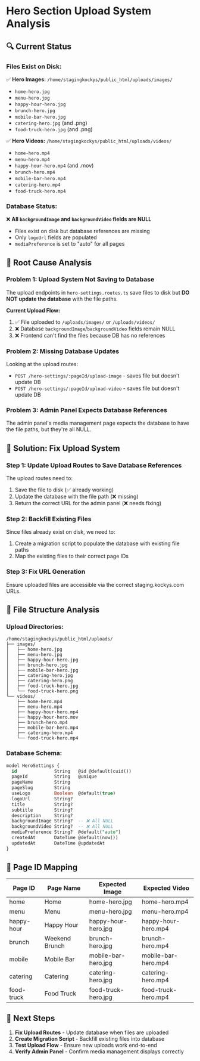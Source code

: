 # Hero Section Upload System Analysis

## 🔍 **Current Status**

### **Files Exist on Disk:**
✅ **Hero Images:** `/home/stagingkockys/public_html/uploads/images/`
- `home-hero.jpg`
- `menu-hero.jpg` 
- `happy-hour-hero.jpg`
- `brunch-hero.jpg`
- `mobile-bar-hero.jpg`
- `catering-hero.jpg` (and .png)
- `food-truck-hero.jpg` (and .png)

✅ **Hero Videos:** `/home/stagingkockys/public_html/uploads/videos/`
- `home-hero.mp4`
- `menu-hero.mp4`
- `happy-hour-hero.mp4` (and .mov)
- `brunch-hero.mp4`
- `mobile-bar-hero.mp4`
- `catering-hero.mp4`
- `food-truck-hero.mp4`

### **Database Status:**
❌ **All `backgroundImage` and `backgroundVideo` fields are NULL**
- Files exist on disk but database references are missing
- Only `logoUrl` fields are populated
- `mediaPreference` is set to "auto" for all pages

## 🚨 **Root Cause Analysis**

### **Problem 1: Upload System Not Saving to Database**
The upload endpoints in `hero-settings.routes.ts` save files to disk but **DO NOT update the database** with the file paths.

**Current Upload Flow:**
1. ✅ File uploaded to `/uploads/images/` or `/uploads/videos/`
2. ❌ Database `backgroundImage`/`backgroundVideo` fields remain NULL
3. ❌ Frontend can't find the files because DB has no references

### **Problem 2: Missing Database Updates**
Looking at the upload routes:
- `POST /hero-settings/:pageId/upload-image` - saves file but doesn't update DB
- `POST /hero-settings/:pageId/upload-video` - saves file but doesn't update DB

### **Problem 3: Admin Panel Expects Database References**
The admin panel's media management page expects the database to have the file paths, but they're all NULL.

## 🔧 **Solution: Fix Upload System**

### **Step 1: Update Upload Routes to Save Database References**

The upload routes need to:
1. Save the file to disk (✅ already working)
2. Update the database with the file path (❌ missing)
3. Return the correct URL for the admin panel (❌ needs fixing)

### **Step 2: Backfill Existing Files**

Since files already exist on disk, we need to:
1. Create a migration script to populate the database with existing file paths
2. Map the existing files to their correct page IDs

### **Step 3: Fix URL Generation**

Ensure uploaded files are accessible via the correct staging.kockys.com URLs.

## 📁 **File Structure Analysis**

### **Upload Directories:**
```
/home/stagingkockys/public_html/uploads/
├── images/
│   ├── home-hero.jpg
│   ├── menu-hero.jpg
│   ├── happy-hour-hero.jpg
│   ├── brunch-hero.jpg
│   ├── mobile-bar-hero.jpg
│   ├── catering-hero.jpg
│   ├── catering-hero.png
│   ├── food-truck-hero.jpg
│   └── food-truck-hero.png
└── videos/
    ├── home-hero.mp4
    ├── menu-hero.mp4
    ├── happy-hour-hero.mp4
    ├── happy-hour-hero.mov
    ├── brunch-hero.mp4
    ├── mobile-bar-hero.mp4
    ├── catering-hero.mp4
    └── food-truck-hero.mp4
```

### **Database Schema:**
```sql
model HeroSettings {
  id              String   @id @default(cuid())
  pageId          String   @unique
  pageName        String
  pageSlug        String
  useLogo         Boolean  @default(true)
  logoUrl         String?
  title           String?
  subtitle        String?
  description     String?
  backgroundImage String?  -- ❌ All NULL
  backgroundVideo String?  -- ❌ All NULL
  mediaPreference String?  @default("auto")
  createdAt       DateTime @default(now())
  updatedAt       DateTime @updatedAt
}
```

## 🎯 **Page ID Mapping**

| Page ID | Page Name | Expected Image | Expected Video |
|---------|-----------|----------------|----------------|
| home | Home | home-hero.jpg | home-hero.mp4 |
| menu | Menu | menu-hero.jpg | menu-hero.mp4 |
| happy-hour | Happy Hour | happy-hour-hero.jpg | happy-hour-hero.mp4 |
| brunch | Weekend Brunch | brunch-hero.jpg | brunch-hero.mp4 |
| mobile | Mobile Bar | mobile-bar-hero.jpg | mobile-bar-hero.mp4 |
| catering | Catering | catering-hero.jpg | catering-hero.mp4 |
| food-truck | Food Truck | food-truck-hero.jpg | food-truck-hero.mp4 |

## 🔄 **Next Steps**

1. **Fix Upload Routes** - Update database when files are uploaded
2. **Create Migration Script** - Backfill existing files into database
3. **Test Upload Flow** - Ensure new uploads work end-to-end
4. **Verify Admin Panel** - Confirm media management displays correctly








